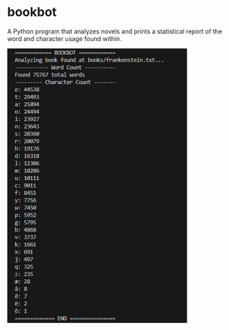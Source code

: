 # bookbot
A Python program that analyzes novels and prints a statistical report of the word and character usage found within.

![bookbot](bookbot.png)
